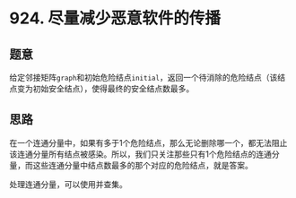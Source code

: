 # 924. 尽量减少恶意软件的传播

## 题意

给定邻接矩阵`graph`和初始危险结点`initial`，返回一个待消除的危险结点（该结点变为初始安全结点），使得最终的安全结点数最多。

## 思路

在一个连通分量中，如果有多于1个危险结点，那么无论删除哪一个，都无法阻止该连通分量所有结点被感染。所以，我们只关注那些只有1个危险结点的连通分量，而这些连通分量中结点数最多的那个对应的危险结点，就是答案。

处理连通分量，可以使用并查集。
